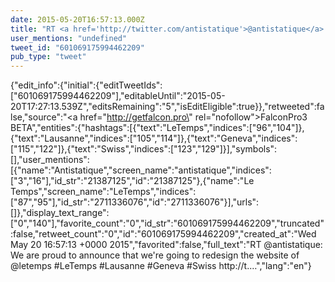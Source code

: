 ```yaml
---
date: 2015-05-20T16:57:13.000Z
title: "RT <a href='http://twitter.com/antistatique'>@antistatique</a>: We are proud to announce that we're going to redesign the website of <a href='http://twitter.com/letemps'>@letemps</a> #LeTemps #Lausanne #Geneva #Swiss http://t.…″"
user_mentions: "undefined"
tweet_id: "601069175994462209"
pub_type: "tweet"
---
```

{"edit_info":{"initial":{"editTweetIds":["601069175994462209"],"editableUntil":"2015-05-20T17:27:13.539Z","editsRemaining":"5","isEditEligible":true}},"retweeted":false,"source":"<a href=\"http://getfalcon.pro\" rel=\"nofollow\">FalconPro3 BETA</a>","entities":{"hashtags":[{"text":"LeTemps","indices":["96","104"]},{"text":"Lausanne","indices":["105","114"]},{"text":"Geneva","indices":["115","122"]},{"text":"Swiss","indices":["123","129"]}],"symbols":[],"user_mentions":[{"name":"Antistatique","screen_name":"antistatique","indices":["3","16"],"id_str":"21387125","id":"21387125"},{"name":"Le Temps","screen_name":"LeTemps","indices":["87","95"],"id_str":"2711336076","id":"2711336076"}],"urls":[]},"display_text_range":["0","140"],"favorite_count":"0","id_str":"601069175994462209","truncated":false,"retweet_count":"0","id":"601069175994462209","created_at":"Wed May 20 16:57:13 +0000 2015","favorited":false,"full_text":"RT @antistatique: We are proud to announce that we're going to redesign the website of @letemps #LeTemps #Lausanne #Geneva #Swiss http://t.…","lang":"en"}
